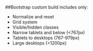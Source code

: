 ##Bootstrap custom build includes only:

* Normalize and reset
* Grid system
* Visible/hidden classes
* Narrow tablets and below (<767px)
* Tablets to desktops (767-979px)
* Large desktops (>1200px)